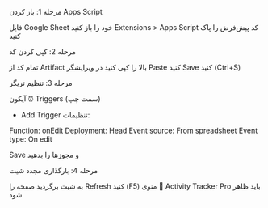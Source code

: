 مرحله 1: باز کردن Apps Script

فایل Google Sheet خود را باز کنید
Extensions > Apps Script
کد پیش‌فرض را پاک کنید

مرحله 2: کپی کردن کد

تمام کد از Artifact بالا را کپی کنید
در ویرایشگر Paste کنید
Save کنید (Ctrl+S)

مرحله 3: تنظیم تریگر

آیکون ⏰ Triggers (سمت چپ)
+ Add Trigger
تنظیمات:

Function: onEdit
Deployment: Head
Event source: From spreadsheet
Event type: On edit


Save و مجوزها را بدهید

مرحله 4: بارگذاری مجدد شیت

به شیت برگردید
صفحه را Refresh کنید (F5)
منوی 🎯 Activity Tracker Pro باید ظاهر شود
